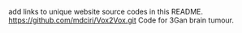 add links to unique website source codes in this README. 
https://github.com/mdciri/Vox2Vox.git Code for 3Gan brain tumour.
